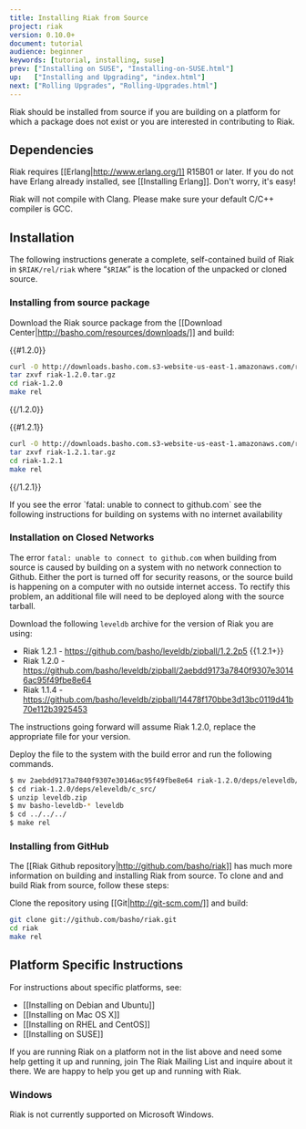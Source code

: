 ```yaml
---
title: Installing Riak from Source
project: riak
version: 0.10.0+
document: tutorial
audience: beginner
keywords: [tutorial, installing, suse]
prev: ["Installing on SUSE", "Installing-on-SUSE.html"]
up:   ["Installing and Upgrading", "index.html"]
next: ["Rolling Upgrades", "Rolling-Upgrades.html"]
---
```


Riak should be installed from source if you are building on a platform for which a package does not exist or you are interested in contributing to Riak.

## Dependencies
Riak requires [[Erlang|http://www.erlang.org/]] R15B01 or later. If you do not have Erlang already installed, see [[Installing Erlang]]. Don't worry, it's easy!

<div class='note'>Riak will not compile with Clang. Please make sure your default C/C++ compiler is GCC.</div>

## Installation
The following instructions generate a complete, self-contained build of Riak in `$RIAK/rel/riak` where “`$RIAK`” is the location of the unpacked or cloned source.

### Installing from source package
Download the Riak source package from the [[Download Center|http://basho.com/resources/downloads/]] and build:

{{#1.2.0}}
```bash
curl -O http://downloads.basho.com.s3-website-us-east-1.amazonaws.com/riak/1.2/1.2.0/riak-1.2.0.tar.gz
tar zxvf riak-1.2.0.tar.gz
cd riak-1.2.0
make rel
```
{{/1.2.0}}

{{#1.2.1}}
```bash
curl -O http://downloads.basho.com.s3-website-us-east-1.amazonaws.com/riak/1.2/1.2.1/riak-1.2.1.tar.gz
tar zxvf riak-1.2.1.tar.gz
cd riak-1.2.1
make rel
```
{{/1.2.1}}

<div class='note'> If you see the error `fatal: unable to connect to github.com` see the following instructions for building on systems with no internet availability </div>

### Installation on Closed Networks
The error `fatal: unable to connect to github.com` when building from source is caused by building on a system with no network connection to Github. Either the port is turned off for security reasons, or the source build is happening on a computer with no outside internet access.  To rectify this problem, an additional file will need to be deployed along with the source tarball.

Download the following `leveldb` archive for the version of Riak you are using:

  * Riak 1.2.1 - https://github.com/basho/leveldb/zipball/1.2.2p5 {{1.2.1+}}
  * Riak 1.2.0 - https://github.com/basho/leveldb/zipball/2aebdd9173a7840f9307e30146ac95f49fbe8e64
  * Riak 1.1.4 - https://github.com/basho/leveldb/zipball/14478f170bbe3d13bc0119d41b70e112b3925453

The instructions going forward will assume Riak 1.2.0, replace the appropriate file for your version.

Deploy the file to the system with the build error and run the following commands.

```bash
$ mv 2aebdd9173a7840f9307e30146ac95f49fbe8e64 riak-1.2.0/deps/eleveldb/c_src/leveldb.zip
$ cd riak-1.2.0/deps/eleveldb/c_src/
$ unzip leveldb.zip
$ mv basho-leveldb-* leveldb
$ cd ../../../
$ make rel
```

### Installing from GitHub
The [[Riak Github repository|http://github.com/basho/riak]] has much more information on building and installing Riak from source. To clone and and build Riak from source, follow these steps:

Clone the repository using [[Git|http://git-scm.com/]] and build:

```bash
git clone git://github.com/basho/riak.git
cd riak
make rel
```

## Platform Specific Instructions
For instructions about specific platforms, see:

  * [[Installing on Debian and Ubuntu]]
  * [[Installing on Mac OS X]]
  * [[Installing on RHEL and CentOS]]
  * [[Installing on SUSE]]

If you are running Riak on a platform not in the list above and need some help getting it up and running, join The Riak Mailing List and inquire about it there. We are happy to help you get up and running with Riak.

### Windows
Riak is not currently supported on Microsoft Windows.
